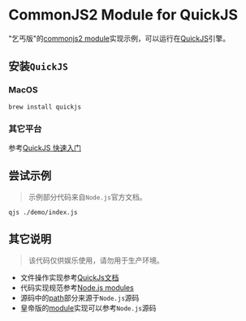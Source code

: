 # CommonJS2 Module for QuickJS

"乞丐版"的[commonjs2 module](http://www.commonjs.org/specs/modules/1.0/)实现示例，可以运行在[QuickJS](https://bellard.org/quickjs/)引擎。

## 安装`QuickJS`

### MacOS

```shell script
brew install quickjs
```

### 其它平台

参考[QuickJS 快速入门](https://github.com/gaobowen/quickjs-examples)

## 尝试示例

> 示例部分代码来自`Node.js`官方文档。

```shell script
qjs ./demo/index.js
```

## 其它说明

> 该代码仅供娱乐使用，请勿用于生产环境。

- 文件操作实现参考[QuickJs文档](https://bellard.org/quickjs/quickjs.html)
- 代码实现规范参考[Node.js modules](https://nodejs.org/dist/latest-v12.x/docs/api/modules.html)
- 源码中的[path](https://github.com/nodejs/node/blob/v0.12/lib/path.js)部分来源于`Node.js`源码
- 皇帝版的[module](https://github.com/nodejs/node/blob/v0.12/lib/module.js)实现可以参考`Node.js`源码
